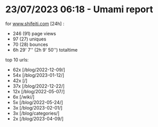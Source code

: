 # 23/07/2023 06:18 - Umami report
for www.shifeiti.com [24h] :

 - 246 (91) page views
 - 97 (27) uniques
 - 70 (28) bounces
 - 6h 29' 7'' (2h 9' 50'') totaltime


top 10 urls:
 - 62x [/blog/2022-12-09/]
 - 54x [/blog/2023-01-12/]
 - 42x [/]
 - 37x [/blog/2022-12-22/]
 - 12x [/blog/2022-05-07/]
 - 6x [/wiki/]
 - 5x [/blog/2022-05-24/]
 - 3x [/blog/2023-02-01/]
 - 3x [/blog/categories/]
 - 2x [/blog/2023-04-09/]


